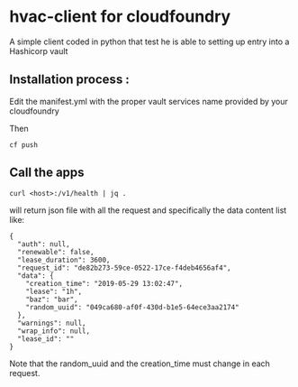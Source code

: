 # hvac-client for cloudfoundry
A simple client coded in python that test he is able to setting up entry into a Hashicorp vault 

## Installation process :
Edit the manifest.yml with the proper vault services name provided by your cloudfoundry

Then
```
cf push
```

## Call the apps

```
curl <host>:/v1/health | jq .
```

will  return json file  with all the request and specifically the data content list like:
```
{
  "auth": null,
  "renewable": false,
  "lease_duration": 3600,
  "request_id": "de82b273-59ce-0522-17ce-f4deb4656af4",
  "data": {
    "creation_time": "2019-05-29 13:02:47",
    "lease": "1h",
    "baz": "bar",
    "random_uuid": "049ca680-af0f-430d-b1e5-64ece3aa2174"
  },
  "warnings": null,
  "wrap_info": null,
  "lease_id": ""
}
```

Note that the random_uuid and the creation_time must change in each request.
